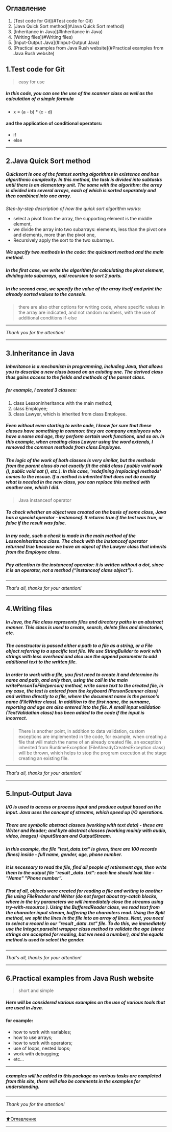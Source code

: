 ## Оглавление

1. [Test code for Git](#Test code for Git)
2. [Java Quick Sort method](#Java Quick Sort method)
3. [Inheritance in Java](#Inheritance in Java)
4. [Writing files](#Writing files)
5. [Input-Output Java](#Input-Output Java)
6. [Practical examples from Java Rush website](#Practical examples from Java Rush website)

## 1.Test code for Git
> easy for use 

##### In this code, you can see the use of the scanner class as well as the calculation of a simple formula 
- x = (a - b) * (c - d)
#### and the application of conditional operators:
- if
- else
****
## 2.Java Quick Sort method
##### Quicksort is one of the fastest sorting algorithms in existence and has algorithmic complexity. In this method, the task is divided into subtasks until there is an elementary unit. The same with the algorithm: the array is divided into several arrays, each of which is sorted separately and then combined into one array.
*Step-by-step description of how the quick sort algorithm works:*

- select a pivot from the array, the supporting element is the middle element,
- we divide the array into two subarrays: elements, less than the pivot one and elements, more than the pivot one,
- Recursively apply the sort to the two subarrays.
##### We specify two methods in the code: the quicksort method and the main method.
##### In the first case, we write the algorithm for calculating the pivot element, dividing into subarrays, call recursion to sort 2 parts.
##### In the second case, we specify the value of the array itself and print the already sorted values to the console.
> there are also other options for writing code, where specific values in the array are indicated, and not random numbers, with the use of additional conditions if-else
****
*Thank you for the attention!* 
*****
## 3.Inheritance in Java
##### Inheritance is a mechanism in programming, including Java, that allows you to describe a new class based on an existing one. The derived class thus gains access to the fields and methods of the parent class.
##### for example, I created 3 classes: 
1. сlass LessonInheritance with the main method;
2. class Employee;
3. class Lawyer, which is inherited from class Employee.
##### Even without even starting to write code, I know for sure that these classes have something in common: they are company employees who have a name and age, they perform certain work functions, and so on. In this example, when creating class Lawyer using the word extends, I removed the common methods from class Employee. 
##### The logic of the work of both classes is very similar, but the methods from the parent class do not exactly fit the child class ( public void work (), public void eat (), etc.). In this case, ***'redefining (replacing) methods'*** comes to the rescue. If a method is inherited that does not do exactly what is needed in the new class, you can replace this method with another one, which I did. 
>Java instanceof operator
##### To check whether an object was created on the basis of some class, Java has a special operator - instanceof. It returns true if the test was true, or false if the result was false.
##### In my code, such a check is made in the main method of the LessonInheritance class. The check with the instanceof operator returned true because we have an object of the Lawyer class that inherits from the Employee class.
##### Pay attention to the instanceof operator: it is written without a dot, since it is an operator, not a method (“instanceof class object”).
****
*That's all, thanks for your attention!*
****
## 4.Writing files
##### In Java, the File class represents files and directory paths in an abstract manner. This class is used to create, search, delete files and directories, etc.
##### The constructor is passed either a path to a file as a string, or a File object referring to a specific text file. We use StringBuilder to work with strings with less overhead and also use the append parameter to add additional text to the written file.
##### In order to work with a file, you first need to create it and determine its name and path, and only then, using the call in the main writePersonToFile(person) method, write some text to the created file, in my case, the text is entered from the keyboard (PersonScanner class) and written directly to a file, where the document name is the person's name (FileWriter class). In addition to the first name, the surname, reporting and age are also entered into the file. A small input validation (TextValidation class) has been added to the code if the input is incorrect.
> There is another point, in addition to data validation, custom exceptions are implemented in the code, for example, when creating a file that will match the name of an already created file, an exception inherited from RuntimeException (FileAlreadyCreatedException class) will be thrown, which helps to stop the program execution at the stage creating an existing file.
****
*That's all, thanks for your attention!*
****
## 5.Input-Output Java
##### I/O is used to access or process input and produce output based on the input. Java uses the concept of streams, which speed up I/O operations.
##### There are symbolic abstract classes (working with text data) - these are Writer and Reader; and byte abstract classes (working mainly with audio, video, images) -InputStream and OutputStream.
##### In this example, the file "test_data.txt" is given, there are 100 records (lines) inside - full name, gender, age, phone number.
##### It is necessary to read the file, find all people of retirement age, then write them to the output file "result _data .txt": each line should look like - "Name" "Phone number".
##### First of all, objects were created for reading a file and writing to another file using FileReader and Writer (do not forget about try-catch blocks, where in the try parameters we will immediately close the streams using try-with-resource ). Using the BufferedReader class, we read text from the character input stream, buffering the characters read. Using the Split method, we split the lines in the file into an array of lines. Next, you need to select a record in our "result _data .txt" file. To do this, we immediately use the Integer.parseInt wrapper class method to validate the age (since strings are accepted for reading, but we need a number), and the equals method is used to select the gender.
****
*That's all, thanks for your attention!*
****
## 6.Practical examples from Java Rush website
> short and simple
##### Here will be considered various examples on the use of various tools that are used in Java.
#### for example:
- how to work with variables;
- how to use arrays;
- how to work with operators;
- use of loops, nested loops;
- work with debugging;
- etc...
****
##### examples will be added to this package as various tasks are completed from this site, there will also be comments in the examples for understanding.
****
*Thank you for the attention!*
____
[:arrow_up:Оглавление](#Оглавление)
___